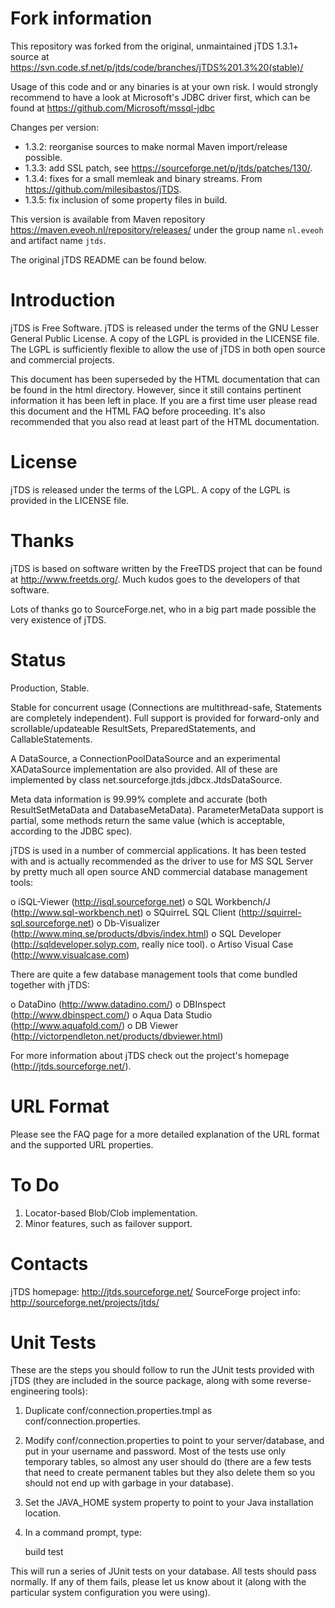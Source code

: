 Fork information
================

This repository was forked from the original, unmaintained jTDS 1.3.1+ source at https://svn.code.sf.net/p/jtds/code/branches/jTDS%201.3%20(stable)/
 
Usage of this code and or any binaries is at your own risk. I would strongly recommend to have a look at Microsoft's JDBC driver first, which can be found at https://github.com/Microsoft/mssql-jdbc

Changes per version:

* 1.3.2: reorganise sources to make normal Maven import/release possible.
* 1.3.3: add SSL patch, see https://sourceforge.net/p/jtds/patches/130/. 
* 1.3.4: fixes for a small memleak and binary streams. From https://github.com/milesibastos/jTDS.
* 1.3.5: fix inclusion of some property files in build.

This version is available from Maven repository https://maven.eveoh.nl/repository/releases/ under the group name `nl.eveoh` and artifact name `jtds`.
 
The original jTDS README can be found below.
 
Introduction
============

jTDS is Free Software. jTDS is released under the terms of the GNU Lesser
General Public License. A copy of the LGPL is provided in the LICENSE file. The
LGPL is sufficiently flexible to allow the use of jTDS in both open source and
commercial projects.

This document has been superseded by the HTML documentation that can be found
in the html directory. However, since it still contains pertinent information
it has been left in place. If you are a first time user please read this
document and the HTML FAQ before proceeding. It's also recommended that you
also read at least part of the HTML documentation.


License
=======

jTDS is released under the terms of the LGPL. A copy of the LGPL is provided
in the LICENSE file.


Thanks
======

jTDS is based on software written by the FreeTDS project that can be found at
http://www.freetds.org/. Much kudos goes to the developers of that software.

Lots of thanks go to SourceForge.net, who in a big part made possible the very
existence of jTDS.


Status
======

Production, Stable.

Stable for concurrent usage (Connections are multithread-safe, Statements are
completely independent). Full support is provided for forward-only and
scrollable/updateable ResultSets, PreparedStatements, and CallableStatements.

A DataSource, a ConnectionPoolDataSource and an experimental XADataSource
implementation are also provided. All of these are implemented by class
net.sourceforge.jtds.jdbcx.JtdsDataSource.

Meta data information is 99.99% complete and accurate (both ResultSetMetaData
and DatabaseMetaData). ParameterMetaData support is partial, some methods
return the same value (which is acceptable, according to the JDBC spec).

jTDS is used in a number of commercial applications. It has been tested with and
is actually recommended as the driver to use for MS SQL Server by pretty much
all open source AND commercial database management tools:

 o iSQL-Viewer (http://isql.sourceforge.net)
 o SQL Workbench/J (http://www.sql-workbench.net)
 o SQuirreL SQL Client (http://squirrel-sql.sourceforge.net)
 o Db-Visualizer (http://www.minq.se/products/dbvis/index.html)
 o SQL Developer (http://sqldeveloper.solyp.com, really nice tool).
 o Artiso Visual Case (http://www.visualcase.com)

There are quite a few database management tools that come bundled together with
jTDS:

 o DataDino (http://www.datadino.com/)
 o DBInspect (http://www.dbinspect.com/)
 o Aqua Data Studio (http://www.aquafold.com/)
 o DB Viewer (http://victorpendleton.net/products/dbviewer.html)

For more information about jTDS check out the project's homepage
(http://jtds.sourceforge.net/).


URL Format
==========

Please see the FAQ page for a more detailed explanation of the URL format and
the supported URL properties.


To Do
=====

1. Locator-based Blob/Clob implementation.
2. Minor features, such as failover support.


Contacts
========

jTDS homepage:            http://jtds.sourceforge.net/
SourceForge project info: http://sourceforge.net/projects/jtds/


Unit Tests
==========

These are the steps you should follow to run the JUnit tests provided with jTDS
(they are included in the source package, along with some reverse-engineering
tools):

1. Duplicate conf/connection.properties.tmpl as conf/connection.properties.

2. Modify conf/connection.properties to point to your server/database, and put
in your username and password. Most of the tests use only temporary tables, so
almost any user should do (there are a few tests that need to create permanent
tables but they also delete them so you should not end up with garbage in your
database).

3. Set the JAVA_HOME system property to point to your Java installation
location.

4. In a command prompt, type:

   build test

This will run a series of JUnit tests on your database. All tests should pass
normally. If any of them fails, please let us know about it (along with the
particular system configuration you were using).
